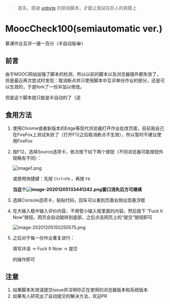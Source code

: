 >  首先，感谢 [unbyte](https://github.com/unbyte) 的原始脚本，才能让我站在巨人的肩膀上

# MoocCheck100(semiautomatic ver.)
慕课作业互评一键一百分（半自动版😂）

## 前言

由于MOOC网站加强了脚本的检测，所以以前的脚本以及浏览器插件都失效了，但是最近再次尝试时发现：取消断点并只使用脚本中互评单份作业的部分，还是可以生效的，于是fork了一份并加以修改。

但是这个脚本就只能是半自动的了（逃

## 食用方法
1. 使用Chrome或者新版本的Edge等现代浏览器打开作业批改页面，目前我自己在FireFox上测试失败了（打开F12之后取消断点不生效），所以暂时不建议使用FireFox

2. 按F12，选择Source选项卡，依次按下如下两个按钮（不同浏览器可能按钮外观略有不同）：

   ![image1.png](https://i.loli.net/2020/12/05/wIPZ53QYhr8FWvN.png)

   或使用快捷键：先按 `Ctrl+F8` ，再按 `F8`

   **当这个![image-20201205133441242.png](https://i.loli.net/2020/12/05/nMhSo6xtAcdPTB7.png)窗口消失后方可继续**

3. 选择Console选项卡，粘贴代码，回车可以看到页面右侧出现悬浮框

4. 在大输入框中输入评价内容，不用管小输入框里面的内容。然后按下 “Fuck It Now”按钮，网页会自动跳转到底部，之后点击网页上的“提交”按钮即可

   ![image-20201205155250575.png](https://i.loli.net/2020/12/05/8suUScPtKOf1Qed.png)

5. 之后对于每一份作业重复进行：

   填写评语 -> Fuck It Now -> 提交

   的操作即可

## 注意
1. 如果脚本失效请提交issue并注明你正在使用的浏览器版本和系统版本
2. 如果有人研究出了自动提交的解决方法，欢迎PR